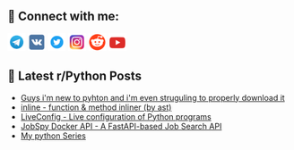 ## 🔎 Connect with me:
[<img src="https://github.com/bullbesh/bullbesh/blob/main/images/Telegram.png" width="32" height="32" />](https://t.me/bullbesh)
[<img src="https://github.com/bullbesh/bullbesh/blob/main/images/VK.png" width="32" height="32" />](https://vk.com/bullbesh)
[<img src="https://github.com/bullbesh/bullbesh/blob/main/images/Twitter.png" width="32" height="32" />](https://twitter.com/bullbesh1)
[<img src="https://github.com/bullbesh/bullbesh/blob/main/images/Instagram.png" width="32" height="32" />](https://www.instagram.com/bullbesh)
[<img src="https://github.com/bullbesh/bullbesh/blob/main/images/Reddit.png" width="32" height="32" />](https://www.reddit.com/user/bullbesh)
[<img src="https://github.com/bullbesh/bullbesh/blob/main/images/YouTube.png" width="32" height="32" />](https://www.youtube.com/channel/UCtfjRs6uzgq5mfm8S06WTcg)

## 📕 Latest r/Python Posts
<!-- BLOG-POST-LIST:START -->
- [Guys i&#39;m new to pyhton and i&#39;m even struguling to properly download it](https://www.reddit.com/r/Python/comments/1kbpebb/guys_im_new_to_pyhton_and_im_even_struguling_to/)
- [inline - function &amp; method inliner &lpar;by ast&rpar;](https://www.reddit.com/r/Python/comments/1kboqlu/inline_function_method_inliner_by_ast/)
- [LiveConfig - Live configuration of Python programs](https://www.reddit.com/r/Python/comments/1kbl1n0/liveconfig_live_configuration_of_python_programs/)
- [JobSpy Docker API - A FastAPI-based Job Search API](https://www.reddit.com/r/Python/comments/1kbjvtr/jobspy_docker_api_a_fastapibased_job_search_api/)
- [My python Series](https://www.reddit.com/r/Python/comments/1kbhc7r/my_python_series/)
<!-- BLOG-POST-LIST:END -->
